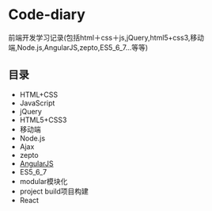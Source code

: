 # Code-diary
前端开发学习记录(包括html＋css＋js,jQuery,html5+css3,移动端,Node.js,AngularJS,zepto,ES5_6_7...等等)
## 目录
* HTML+CSS
* JavaScript
* jQuery
* HTML5+CSS3
* 移动端
* Node.js
* Ajax
* zepto
* [AngularJS](./angular.md)
* ES5_6_7
* modular模块化
* project build项目构建
* React

